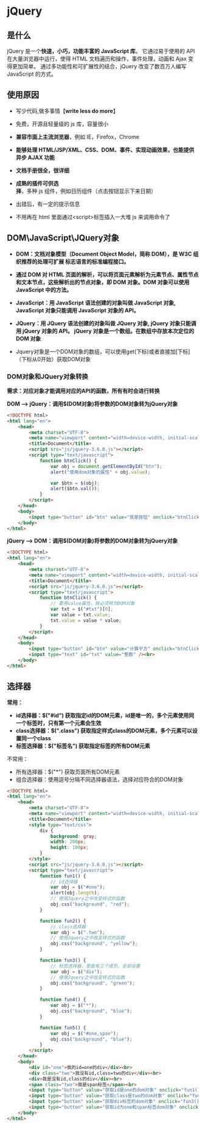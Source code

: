 # jQuery

## 是什么

jQuery 是一个**快速，小巧，功能丰富的 JavaScript 库**。 它通过易于使用的 API 在大量浏览器中运行，使得 HTML 文档遍历和操作，事件处理，动画和 Ajax 变得更加简单。 通过多功能性和可扩展性的结合，jQuery 改变了数百万人编写 JavaScript 的方式。



## 使用原因

- 写少代码,做多事情【**write less do more**】

- 免费，开源且轻量级的 js 库，容量很小 

- **兼容市面上主流浏览器**，例如 IE，Firefox，Chrome 

- **能够处理 HTML/JSP/XML、CSS、DOM、事件、实现动画效果，也能提供异步 AJAX 功能** 

- **文档手册很全，很详细** 

- **成熟的插件可供选择**，多种 js 组件，例如日历组件（点击按钮显示下来日期） 

- 出错后，有一定的提示信息 

- 不用再在 html 里面通过\<script>标签插入一大堆 js 来调用命令了





## DOM\JavaScript\JQuery对象

- **DOM：文档对象模型（Document Object Model，简称 DOM），是 W3C 组织推荐的处理可扩展 标志语言的标准编程接口。**

- **通过 DOM 对 HTML 页面的解析，可以将页面元素解析为元素节点、属性节点和文本节点，这些解析出的节点对象，即 DOM 对象。DOM 对象可以使用 JavaScript 中的方法。**



- **JavaScript：用 JavaScript 语法创建的对象叫做 JavaScript 对象, JavaScript 对象只能调用 JavaScript 对象的 API。**
- **JQuery：用 JQuery 语法创建的对象叫做 JQuery 对象, jQuery 对象只能调用 jQuery 对象的 API。 jQuery 对象是一个数组。在数组中存放本次定位的 DOM 对象**
- Jquery对象是一个DOM对象的数组，可以使用get(下标)或者直接加[下标]（下标从0开始）获取DOM对象

### DOM对象和JQuery对象转换

**需求：对应对象才能调用对应的API的函数，所有有时会进行转换**

**DOM --> jQuery：调用\$(DOM对象)将参数的DOM对象转为jQuery对象**

```html
<!DOCTYPE html>
<html lang="en">
	<head>
		<meta charset="UTF-8">
		<meta name="viewport" content="width=device-width, initial-scale=1.0">
		<title>Document</title>
		<script src="js/jquery-3.6.0.js"></script>
		<script type="text/javascript">
			function btnClick() {
				var obj = document.getElementById("btn");
				alert("使用dom对象的属性" + obj.value);

				var $btn = $(obj);
				alert($btn.val());
			}
		</script>
	</head>
	<body>
		<input type="button" id="btn" value="我是按钮" onclick="btnClick();" />
	</body>
</html>

```



**jQuery --> DOM：调用\$(DOM对象)将参数的DOM对象转为jQuery对象**

```html
<!DOCTYPE html>
<html lang="en">
	<head>
		<meta charset="UTF-8">
		<meta name="viewport" content="width=device-width, initial-scale=1.0">
		<title>Document</title>
		<script src="js/jquery-3.6.0.js"></script>
		<script type="text/javascript">
			function btnClick() {
				// 要用value属性，就必须转为DOM对象
				var txt = $("#txt")[0];
				var value = txt.value;
				txt.value = value * value;
			}
		</script>
	</head>
	<body>
		<input type="button" id="btn" value="计算平方" onclick="btnClick();" /><br>
		<input type="text" id="txt" value="整数" /><br>
	</body>
</html>
```





## 选择器

**常用：**

- **id选择器：\$("#id") 获取指定id的DOM元素，id是唯一的，多个元素使用同一个标签时，只有第一个元素会生效**
- **class选择器：\$(".class") 获取指定样式class的DOM元素，多个元素可以设置同一个class**
- **标签选择器：$("标签名") 获取指定标签的所有DOM元素**



不常用：

- 所有选择器：$("\*") 获取页面所有DOM元素
- 组合选择器：使用逗号分隔不同选择器语法，选择对应符合的DOM对象

```html
<!DOCTYPE html>
<html lang="en">
	<head>
		<meta charset="UTF-8">
		<meta name="viewport" content="width=device-width, initial-scale=1.0">
		<title>Document</title>
		<style type="text/css">
			div {
				background: gray;
				width: 200px;
				height: 100px;
			}
		</style>
		<script src="js/jquery-3.6.0.js"></script>
		<script type="text/javascript">
			function fun1() {
				// id选择器
				var obj = $("#one");
				alert(obj.length);
				// 使用Jquery之中改变样式的函数
				obj.css("background", "red");
			}

			function fun2() {
				// class选择器
				var obj = $(".two");
				// 使用Jquery之中改变样式的函数
				obj.css("background", "yellow");
			}

			function fun3() {
				// 标签选择器，里面有三个成员，全部设置
				var obj = $("div");
				// 使用Jquery之中改变样式的函数
				obj.css("background", "green");
			}

			function fun4() {
				var obj = $("*");
				obj.css("background", "blue");
			}

			function fun5() {
				var obj = $("#one,span");
				obj.css("background", "blue");
			}
		</script>
	</head>
	<body>
		<div id="one">我的id=one的div</div><br>
		<div class="two">我没有id,class=two的div</div><br>
		<div>我是没有id,class的div</div><br>
		<span class="two">我是span标签</span><br>
		<input type="button" value="获取id是one的dom对象" onclick="fun1();" />
		<input type="button" value="获取class是two的dom对象" onclick="fun2();" />
		<input type="button" value="获取div标签的dom对象" onclick="fun3();" />
		<input type="button" value="获取id为one和span标签dom对象" onclick="fun5();" />
	</body>
</html>

```







